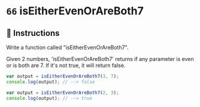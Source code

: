 # `66` isEitherEvenOrAreBoth7

## 📝 Instructions

Write a function called "isEitherEvenOrAreBoth7".

Given 2 numbers, 'isEitherEvenOrAreBoth7' returns if any parameter is even or is both are 7. If it's not true, it will return false.

```Javascript
var output = isEitherEvenOrAreBoth7(3, 7);
console.log(output); // --> false

var output = isEitherEvenOrAreBoth7(2, 3);
console.log(output); // --> true
```